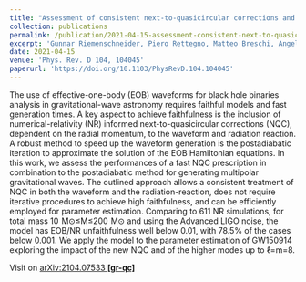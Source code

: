```yaml
---
title: "Assessment of consistent next-to-quasicircular corrections and post-adiabatic approximation in multipolar binary black holes waveforms"
collection: publications
permalink: /publication/2021-04-15-assessment-consistent-next-to-quasicircular
excerpt: 'Gunnar Riemenschneider, Piero Rettegno, Matteo Breschi, Angelica Albertini, Rossella Gamba, Sebastiano Bernuzzi, Alessandro Nagar'
date: 2021-04-15
venue: 'Phys. Rev. D 104, 104045'
paperurl: 'https://doi.org/10.1103/PhysRevD.104.104045'
---
```


The use of effective-one-body (EOB) waveforms for black hole binaries analysis in gravitational-wave astronomy requires faithful models and fast generation times. A key aspect to achieve faithfulness is the inclusion of numerical-relativity (NR) informed next-to-quasicircular corrections (NQC), dependent on the radial momentum, to the waveform and radiation reaction. A robust method to speed up the waveform generation is the postadiabatic iteration to approximate the solution of the EOB Hamiltonian equations. In this work, we assess the performances of a fast NQC prescription in combination to the postadiabatic method for generating multipolar gravitational waves. The outlined approach allows a consistent treatment of NQC in both the waveform and the radiation-reaction, does not require iterative procedures to achieve high faithfulness, and can be efficiently employed for parameter estimation. Comparing to 611 NR simulations, for total mass 10  M⊙≤M≤200  M⊙ and using the Advanced LIGO noise, the model has EOB/NR unfaithfulness well below 0.01, with 78.5% of the cases below 0.001. We apply the model to the parameter estimation of GW150914 exploring the impact of the new NQC and of the higher modes up to ℓ=m=8.

Visit on [arXiv:2104.07533 **[gr-qc]**](https://arxiv.org/abs/2104.07533)

